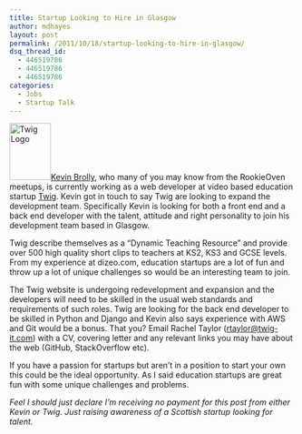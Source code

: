 ```yaml
---
title: Startup Looking to Hire in Glasgow
author: mdhayes
layout: post
permalink: /2011/10/18/startup-looking-to-hire-in-glasgow/
dsq_thread_id:
  - 446519786
  - 446519786
  - 446519786
categories:
  - Jobs
  - Startup Talk
---
```

[<img class="alignright size-full wp-image-350" title="twig-logo" src="http://rookieoven.com/wp-content/uploads/2011/10/twig-logo.png" alt="Twig Logo" width="73" height="100" />][1][Kevin Brolly][2], who many of you may know from the RookieOven meetups, is currently working as a web developer at video based education startup [Twig][3]. Kevin got in touch to say Twig are looking to expand the development team. Specifically Kevin is looking for both a front end and a back end developer with the talent, attitude and right personality to join his development team based in Glasgow.

Twig describe themselves as a &#8220;Dynamic Teaching Resource&#8221; and provide over 500 high quality short clips to teachers at KS2, KS3 and GCSE levels. From my experience at dizeo.com, education startups are a lot of fun and throw up a lot of unique challenges so would be an interesting team to join.

The Twig website is undergoing redevelopment and expansion and the developers will need to be skilled in the usual web standards and requirements of such roles. Twig are looking for the back end developer to be skilled in Python and Django and Kevin also says experience with AWS and Git would be a bonus. That you? Email Rachel Taylor (<rtaylor@twig-it.com>) with a CV, covering letter and any relevant links you may have about the web (GitHub, StackOverflow etc).

If you have a passion for startups but aren&#8217;t in a position to start your own this could be the ideal opportunity. As I said education startups are great fun with some unique challenges and problems.

*Feel I should just declare I&#8217;m receiving no payment for this post from either Kevin or Twig. Just raising awareness of a Scottish startup looking for talent.*

&nbsp;

 [1]: http://www.twig-it.com
 [2]: http://www.kevinbrolly.co.uk/ "Kevin Brolly Homepage"
 [3]: http://twig-it.com "Twig homepage"
